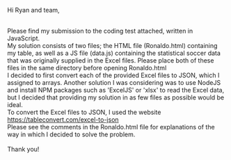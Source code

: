 Hi Ryan and team,<br/><br/>

Please find my submission to the coding test attached, written in JavaScript.<br/>
My solution consists of two files; the HTML file (Ronaldo.html) containing my table, as well as a JS file (data.js) containing the statistical soccer data that was originally supplied in the Excel files. Please place both of these files in the same directory before opening Ronaldo.html<br/>
I decided to first convert each of the provided Excel files to JSON, which I assigned to arrays. Another solution I was considering was to use NodeJS and install NPM packages such as 'ExcelJS' or 'xlsx' to read the Excel data, but I decided that providing my solution in as few files as possible would be ideal. <br/>
To convert the Excel files to JSON, I used the website https://tableconvert.com/excel-to-json<br/>
Please see the comments in the Ronaldo.html file for explanations of the way in which I decided to solve the problem.<br/>
<br/>
Thank you!
